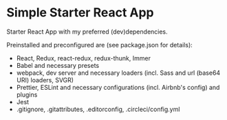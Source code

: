 # Simple Starter React App

Starter React App with my preferred (dev)dependencies.

Preinstalled and preconfigured are (see package.json for details):

* React, Redux, react-redux, redux-thunk, Immer
* Babel and necessary presets
* webpack, dev server and necessary loaders (incl. Sass and url (base64 URI) loaders, SVGR)
* Prettier, ESLint and necessary configurations (incl. Airbnb's config) and plugins
* Jest
* .gitignore, .gitattributes, .editorconfig, .circleci/config.yml
